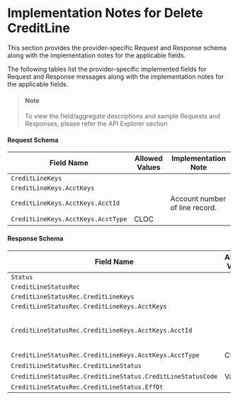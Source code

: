 # Implementation Notes for Delete CreditLine
This section provides the provider-specific Request and Response schema along with the implementation notes for the applicable fields.
<!-- 
type: tab 
titles: Premier, 
-->


The following tables list the provider-specific implemented fields for Request and Response messages along with the implementation notes for the applicable fields. 


<!-- theme: info -->
> #### Note
> 
> To view the field/aggregate descriptions and sample Requests and Responses, please refer the API Explorer section


#### Request Schema
|Field Name|Allowed Values|Implementation Note|
|----|----|----|
|`CreditLineKeys`|||
|`CreditLineKeys.AcctKeys`|||
|`CreditLineKeys.AcctKeys.AcctId`||Account number of line record.<br>|
|`CreditLineKeys.AcctKeys.AcctType`|CLOC||
#### Response Schema
|Field Name|Allowed Values|Implementation Note|
|----|----|----|
|`Status`|||
|`CreditLineStatusRec`|||
|`CreditLineStatusRec.CreditLineKeys`|||
|`CreditLineStatusRec.CreditLineKeys.AcctKeys`|||
|`CreditLineStatusRec.CreditLineKeys.AcctKeys.AcctId`||Account number of the line entered by the user.<br>|
|`CreditLineStatusRec.CreditLineKeys.AcctKeys.AcctType`|CLOC||
|`CreditLineStatusRec.CreditLineStatus`|||
|`CreditLineStatusRec.CreditLineStatus.CreditLineStatusCode`|Valid||
|`CreditLineStatusRec.CreditLineStatus.EffDt`|||
<!-- type: tab-end -->
